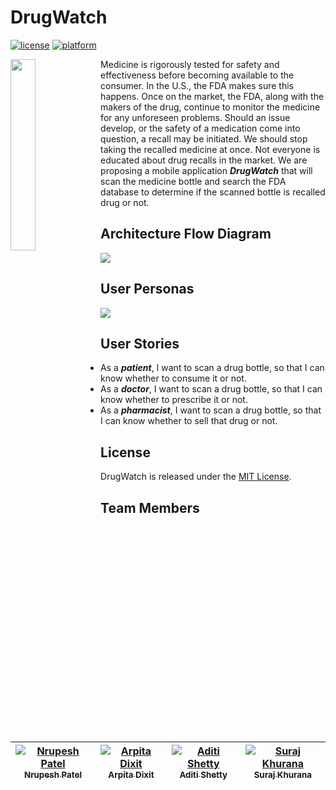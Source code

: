# DrugWatch

[![license](https://img.shields.io/github/license/mashape/apistatus.svg)](https://github.com/SJSU272Lab/Fall16-Team11/blob/master/LICENSE.md)
[![platform](https://img.shields.io/badge/platform-Android-orange.svg)]()

<img src="http://nrupeshpatel.com/CMPE272/GitHub/Images/logo.png" width="28%" align="left">

Medicine is rigorously tested for safety and effectiveness before becoming available to the consumer. In the U.S., the FDA makes sure this happens. Once on the market, the FDA, along with the makers of the drug, continue to monitor the medicine for any unforeseen problems. Should an issue develop, or the safety of a medication come into question, a recall may be initiated. We should stop taking the recalled medicine at once. Not everyone is educated about drug recalls in the market. We are proposing a mobile application **_DrugWatch_** that will scan the medicine bottle and search the FDA database to determine if the scanned bottle is recalled drug or not.

## Architecture Flow Diagram
<img src="http://nrupeshpatel.com/CMPE272/GitHub/Images/architecture-flow.png">

## User Personas
<img src="http://nrupeshpatel.com/CMPE272/GitHub/Images/UserPersona.png">

## User Stories
<!--<img src="http://nrupeshpatel.com/CMPE272/GitHub/Images/UserStories.png" width="80%">-->
- As a **_patient_**, I want to scan a drug bottle, so that I can know whether to consume it or not.
- As a **_doctor_**, I want to scan a drug bottle, so that I can know whether to prescribe it or not.
- As a **_pharmacist_**, I want to scan a drug bottle, so that I can know whether to sell that drug or not.

## License

DrugWatch is released under the [MIT License](https://github.com/SJSU272Lab/Fall16-Team11/blob/master/LICENSE.md).

## Team Members

| [![Nrupesh Patel](https://avatars.githubusercontent.com/nrupesh29?s=100)<br /><sub>Nrupesh Patel</sub>](https://github.com/Nrupesh29)<br /> | [![Arpita Dixit](https://avatars.githubusercontent.com/arpitadixit?s=100)<br /><sub>Arpita Dixit</sub>](https://github.com/ArpitaDixit)<br /> | [![Aditi Shetty](https://avatars.githubusercontent.com/shettyaditi?s=100)<br /><sub>Aditi Shetty</sub>](https://github.com/shettyaditi)<br />| [![Suraj Khurana](https://avatars.githubusercontent.com/khurana3773?s=100)<br /><sub>Suraj Khurana</sub>](https://github.com/khurana3773)<br />|
| :---: | :---: | :---: | :---: |
